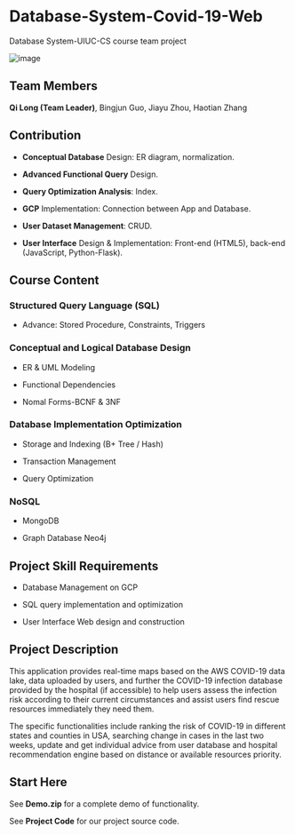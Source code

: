 # Database-System-Covid-19-Web
Database System-UIUC-CS course team project

![image](https://github.com/QiLong25/Database-System-Covid-19-Web/assets/143149589/31c67add-f67e-4207-ae57-fef39b6d5bbd)

## Team Members
**Qi Long (Team Leader)**, Bingjun Guo, Jiayu Zhou, Haotian Zhang

## Contribution
 *  **Conceptual Database** Design: ER diagram, normalization.
  
 *  **Advanced Functional Query** Design.
  
 *  **Query Optimization Analysis**: Index.

 *  **GCP** Implementation: Connection between App and Database.

 *  **User Dataset Management**: CRUD.

 *  **User Interface** Design & Implementation: Front-end (HTML5), back-end (JavaScript, Python-Flask).

## Course Content

### Structured Query Language (SQL)
 *  Advance: Stored Procedure, Constraints, Triggers

### Conceptual and Logical Database Design
 *  ER & UML Modeling

 *  Functional Dependencies

 *  Nomal Forms-BCNF & 3NF

### Database Implementation Optimization
 *  Storage and Indexing (B+ Tree / Hash)

 *  Transaction Management

 *  Query Optimization

### NoSQL
 *  MongoDB

 *  Graph Database Neo4j

## Project Skill Requirements
 *  Database Management on GCP

 *  SQL query implementation and optimization

 *  User Interface Web design and construction

## Project Description
This application provides real-time maps based on the AWS COVID-19 data lake, data uploaded by users, and further the COVID-19 infection database provided by the hospital (if accessible) to help users assess the infection risk according to their current circumstances and assist users find rescue resources immediately they need them.

The specific functionalities include ranking the risk of COVID-19 in different states and counties in USA, searching change in cases in the last two weeks, update and get individual advice from user database and hospital recommendation engine based on distance or available resources priority.

## Start Here
See **Demo.zip** for a complete demo of functionality.

See **Project Code** for our project source code.
